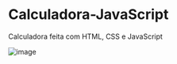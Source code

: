 # Calculadora-JavaScript
Calculadora feita com HTML, CSS e JavaScript

![image](https://user-images.githubusercontent.com/85269068/145413211-98c567d7-e6f2-4d58-aa44-e729fa236d08.png)
